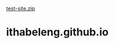 
[test-site.zip](https://github.com/ithabelengsebilo/ithabeleng.github.io/files/6222359/test-site.zip)
# ithabeleng.github.io

